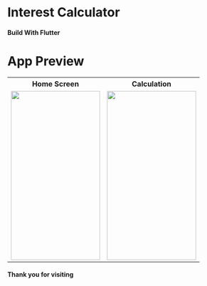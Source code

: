 # Interest Calculator

<h4>Build With Flutter</h4>

<h1>App Preview</h1>

<table style="width:100%">
  <tr>
    <th>Home Screen</th>
    <th>Calculation</th>
  </tr>
  <tr>
    <td><img src="https://github.com/MdAshrafUllah/interest-calculator/assets/96839511/26e9e914-8e4f-44e9-a547-a34eaf454cbc" width="200" height="380"></td>
    <td><img src="https://github.com/MdAshrafUllah/interest-calculator/assets/96839511/fd68e32f-1304-4885-bfae-e10916901949" width="200" height="380"></td>
  </tr>
</table>

<h4>Thank you for visiting</h4>
